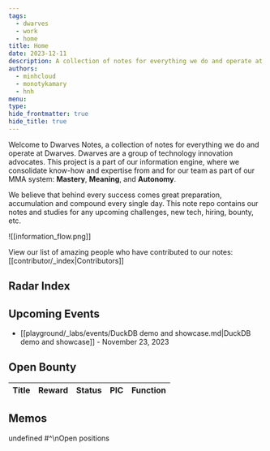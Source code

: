 ```yaml
---
tags:
  - dwarves
  - work
  - home
title: Home
date: 2023-12-11
description: A collection of notes for everything we do and operate at Dwarves. This is where we keep our internal notes.
authors:
  - minhcloud
  - monotykamary
  - hnh
menu: 
type: 
hide_frontmatter: true
hide_title: true
---
```

Welcome to Dwarves Notes, a collection of notes for everything we do and operate at Dwarves. Dwarves are a group of technology innovation advocates. This project is a part of our information engine, where we consolidate know-how and expertise from and for our team as part of our MMA system: **Mastery**, **Meaning**, and **Autonomy**.

We believe that behind every success comes great preparation, accumulation and compound every single day. This note repo contains our notes and studies for any upcoming challenges, new tech, hiring, bounty, etc.

![[information_flow.png]]

View our list of amazing people who have contributed to our notes: [[contributor/_index|Contributors]]

## Radar Index
<!-- col-2 #1 -->

<!-- /col-2 #1 -->

## Upcoming Events
- [[playground/_labs/events/DuckDB demo and showcase.md|DuckDB demo and showcase]] - November 23, 2023


## Open Bounty
| Title | Reward | Status | PIC | Function |
| ----- | ------ | ------ | --- | -------- |


## Memos
undefined
#^\nOpen positions
